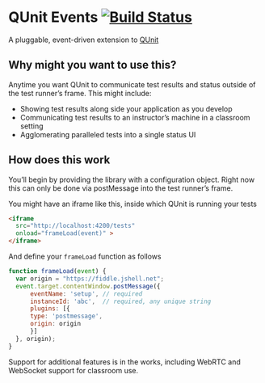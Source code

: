 # QUnit Events [![Build Status](https://travis-ci.org/mike-north/qunit-events.svg?branch=master)](https://travis-ci.org/mike-north/qunit-events)
A pluggable, event-driven extension to [QUnit](https://qunitjs.com)

## Why might you want to use this?
Anytime you want QUnit to communicate test results and status outside of the test runner’s frame. This might include:

* Showing test results along side your application as you develop
* Communicating test results to an instructor’s machine in a classroom setting
* Agglomerating paralleled tests into a single status UI

## How does this work
You’ll begin by providing the library with a configuration object. Right now this can only be done via postMessage into the test runner’s frame.

You might have an iframe like this, inside which QUnit is running your tests

```html
<iframe
  src="http://localhost:4200/tests"
  onload="frameLoad(event)" >
</iframe>
```

And define your `frameLoad` function as follows

```js
function frameLoad(event) {
  var origin = "https://fiddle.jshell.net";
  event.target.contentWindow.postMessage({
      eventName: 'setup', // required
      instanceId: 'abc',  // required, any unique string
      plugins: [{
      type: 'postmessage',
      origin: origin
      }]
  }, origin);
}
```

Support for additional features is in the works, including WebRTC and WebSocket support for classroom use.
